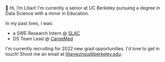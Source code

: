  👋 Hi, I’m Lilian! I'm currently a senior at UC Berkeley pursuing a degree in Data Science with a minor in Education. 

In my past lives, I was: 

- a SWE Research Intern @ [SLAC](https://www6.slac.stanford.edu/)
- DS Team Lead @ [CarpeMed](https://www.carpemedtravel.com/) 

I'm currently recruiting for 2022 new grad opportunities. I'd love to get in touch! Shoot me an email at lilianwzhou@berkeley.edu. 

